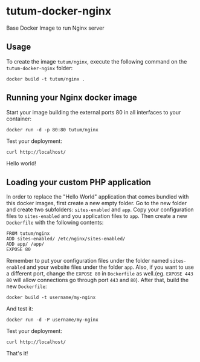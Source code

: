 tutum-docker-nginx
==================

Base Docker Image to run Nginx server


Usage
-----

To create the image `tutum/nginx`, execute the following command on the `tutum-docker-nginx` folder:

    docker build -t tutum/nginx .


Running your Nginx docker image
-------------------------------

Start your image building the external ports 80 in all interfaces to your container:

    docker run -d -p 80:80 tutum/nginx

Test your deployment:

    curl http://localhost/

Hello world!

Loading your custom PHP application
-----------------------------------

In order to replace the "Hello World" application that comes bundled with this docker images, first create a new empty folder. Go to the new folder and create two subfolders: `sites-enabled` and `app`. Copy your configuration files to `sites-enabled` and you application files to `app`. Then create a new `Dockerfile` with the following contents:

    FROM tutum/nginx
    ADD sites-enabled/ /etc/nginx/sites-enabled/
    ADD app/ /app/
    EXPOSE 80

Remember to put your configuration files under the folder named `sites-enabled` and your website files under the folder `app`. Also, if you want to use a different port, change the `EXPOSE 80` in `Dockerfile` as well.(eg. `EXPOSE 443 80` will allow connections go through port `443` and `80`).
After that, build the new `Dockerfile`:
    
    docker build -t username/my-nginx

And test it:

    docker run -d -P username/my-nginx

Test your deployment:

    curl http://localhost/

That's it!
